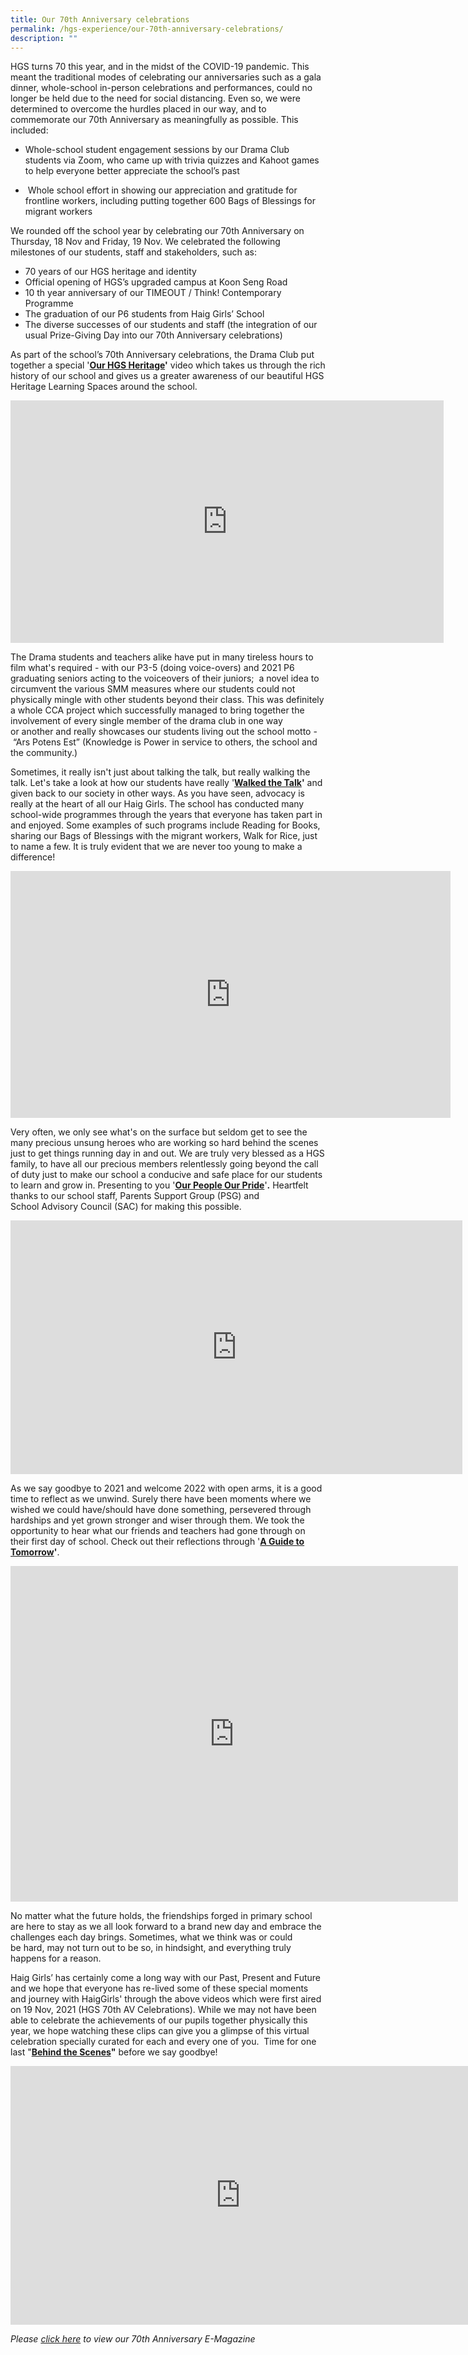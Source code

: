 ```yaml
---
title: Our 70th Anniversary celebrations
permalink: /hgs-experience/our-70th-anniversary-celebrations/
description: ""
---
```

HGS turns 70 this year, and in the midst of the COVID-19 pandemic. This meant the traditional modes of celebrating our anniversaries such as a gala dinner, whole-school in-person celebrations and performances, could no longer be held due to the need for social distancing. Even so, we were determined to overcome the hurdles placed in our way, and to commemorate our 70th Anniversary as meaningfully as possible. This included:

  

*   Whole-school student engagement sessions by our Drama Club students via Zoom, who came up with trivia quizzes and Kahoot games to help everyone better appreciate the school’s past

*    Whole school effort in showing our appreciation and gratitude for frontline workers, including putting together 600 Bags of Blessings for migrant workers

 We rounded off the school year by celebrating our 70th Anniversary on Thursday, 18 Nov and Friday, 19 Nov. We celebrated the following milestones of our students, staff and stakeholders, such as:

  

*   70 years of our HGS heritage and identity
*   Official opening of HGS’s upgraded campus at Koon Seng Road
*   10 th year anniversary of our TIMEOUT / Think! Contemporary Programme
*   The graduation of our P6 students from Haig Girls’ School
*   The diverse successes of our students and staff (the integration of our usual Prize-Giving Day into our 70th Anniversary celebrations)

As part of the school’s 70th Anniversary celebrations, the Drama Club put together a special '**[Our HGS Heritage](https://youtu.be/88yL-2Nv_Q0)'** video which takes us through the rich history of our school and gives us a greater awareness of our beautiful HGS Heritage Learning Spaces around the school.

<iframe width="693" height="388" src="https://www.youtube.com/embed/88yL-2Nv_Q0" title="Heritage Video HGS 70th Anniversary Cut 01 v4" frameborder="0" allow="accelerometer; autoplay; clipboard-write; encrypted-media; gyroscope; picture-in-picture" allowfullscreen></iframe>

The Drama students and teachers alike have put in many tireless hours to film what's required - with our P3-5 (doing voice-overs) and 2021 P6 graduating seniors acting to the voiceovers of their juniors;  a novel idea to circumvent the various SMM measures where our students could not physically mingle with other students beyond their class. This was definitely a whole CCA project which successfully managed to bring together the involvement of every single member of the drama club in one way or another and really showcases our students living out the school motto - “Ars Potens Est” (Knowledge is Power in service to others, the school and the community.)  

  

Sometimes, it really isn't just about talking the talk, but really walking the talk. Let's take a look at how our students have really '**[Walked the Talk](https://youtu.be/_cgWO8Nm3kE)'** and given back to our society in other ways. As you have seen, advocacy is really at the heart of all our Haig Girls. The school has conducted many school-wide programmes through the years that everyone has taken part in and enjoyed. Some examples of such programs include Reading for Books, sharing our Bags of Blessings with the migrant workers, Walk for Rice, just to name a few. It is truly evident that we are never too young to make a difference!

<iframe width="704" height="395" src="https://www.youtube.com/embed/_cgWO8Nm3kE" title="1_Walk the Talk: HGS Video 1 Final Hi Res 171121" frameborder="0" allow="accelerometer; autoplay; clipboard-write; encrypted-media; gyroscope; picture-in-picture" allowfullscreen></iframe>

Very often, we only see what's on the surface but seldom get to see the many precious unsung heroes who are working so hard behind the scenes just to get things running day in and out. We are truly very blessed as a HGS family, to have all our precious members relentlessly going beyond the call of duty just to make our school a conducive and safe place for our students to learn and grow in. Presenting to you '[**Our People Our Pride**](https://youtu.be/GQuKFrE6fXE)'**.** Heartfelt thanks to our school staff, Parents Support Group (PSG) and School Advisory Council (SAC) for making this possible.

<iframe width="723" height="406" src="https://www.youtube.com/embed/GQuKFrE6fXE" title="2_Our People, Our Pride: HGS 70th Video 3 Final Hi Res 181121" frameborder="0" allow="accelerometer; autoplay; clipboard-write; encrypted-media; gyroscope; picture-in-picture" allowfullscreen></iframe>

As we say goodbye to 2021 and welcome 2022 with open arms, it is a good time to reflect as we unwind. Surely there have been moments where we wished we could have/should have done something, persevered through hardships and yet grown stronger and wiser through them. We took the opportunity to hear what our friends and teachers had gone through on their first day of school. Check out their reflections through '**[A Guide to Tomorrow](https://youtu.be/Vz4ftvEE_9k)'**.

<iframe width="716" height="537" src="https://www.youtube.com/embed/Vz4ftvEE_9k" title="3_A Guide to Tomorrow: HGS Letter to myself Final Hi Res 171121" frameborder="0" allow="accelerometer; autoplay; clipboard-write; encrypted-media; gyroscope; picture-in-picture" allowfullscreen></iframe>

No matter what the future holds, the friendships forged in primary school are here to stay as we all look forward to a brand new day and embrace the challenges each day brings. Sometimes, what we think was or could be hard, may not turn out to be so, in hindsight, and everything truly happens for a reason.

Haig Girls’ has certainly come a long way with our Past, Present and Future and we hope that everyone has re-lived some of these special moments and journey with HaigGirls' through the above videos which were first aired on 19 Nov, 2021 (HGS 70th AV Celebrations). While we may not have been able to celebrate the achievements of our pupils together physically this year, we hope watching these clips can give you a glimpse of this virtual celebration specially curated for each and every one of you. 
Time for one last "**[Behind the Scenes](https://youtu.be/dyvNyMfjgqc)"** before we say goodbye!

<iframe width="736" height="414" src="https://www.youtube.com/embed/dyvNyMfjgqc" title="4_BTS: HGS 70th Video 4 Final Hi Res" frameborder="0" allow="accelerometer; autoplay; clipboard-write; encrypted-media; gyroscope; picture-in-picture" allowfullscreen></iframe>

*Please [click here](http://www.haiggirls70th.com/mobile/index.html) to view our 70th Anniversary E-Magazine*